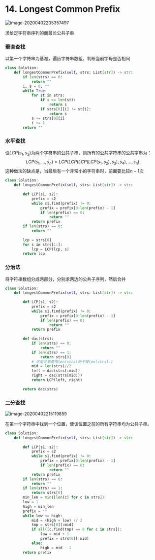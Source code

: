 # 14. Longest Common Prefix

![image-20200402205357497](../../../.assert/image-20200402205357497.png)



求给定字符串序列的而最长公共子串

### 垂直查找

以第一个字符串为基准，遍历字符串数组，判断当前字母是否相同

~~~python
class Solution:
    def longestCommonPrefix(self, strs: List[str]) -> str:
        if len(strs) == 0:
            return ""
        i, s = 0, ""
        while True:
            for st in strs:
                if i >= len(st):
                    return s
                if strs[0][i] != st[i]:
                    return s
            s += strs[0][i]
            i += 1
        return ""
~~~

### 水平查找

设$LCP(s_1, s_2)$为两个字符串的公共子串，则所有的公共字符串的公共字串为：
$$
LCP(s_1,\dots,s_n) = LCP(LCP(LCP(LCP(s_1, s_2), s_3), s_4), \dots, s_n)
$$
这种做法的缺点是，当最后有一个非常小的字符串时，前面要比较$n-1$次

~~~python
class Solution:
    def longestCommonPrefix(self, strs: List[str]) -> str:
        
        def LCP(s1, s2):
            prefix = s2
            while s1.find(prefix) != 0:
                prefix = prefix[0:len(prefix) - 1]
                if len(prefix) == 0:
                    return ""
            return prefix
        if len(strs) == 0:
            return ""
        
        lcp = strs[0]
        for s in strs[1:]:
            lcp = LCP(lcp, s)
        return lcp
~~~

### 分治法

将字符串数组分成两部分，分别求两边的公共子序列，然后合并

~~~python
class Solution:
    def longestCommonPrefix(self, strs: List[str]) -> str:
        
        def LCP(s1, s2):
            prefix = s2
            while s1.find(prefix) != 0:
                prefix = prefix[0:len(prefix) - 1]
                if len(prefix) == 0:
                    return ""
            return prefix
        
        def dac(strs):
            if len(strs) == 0:
                return ""
            if len(strs) == 1:
                return strs[0]
            # 这里注意要用len(strs)而不是len(strs)-1
            mid = len(strs)//2
            left = dac(strs[:mid])
            right = dac(strs[mid:])
            return LCP(left, right)
        
        return dac(strs)
~~~

### 二分查找

![image-20200402215119859](../../.assert/image-20200402215119859.png)

在第一个字符串中找到一个位置，使该位置之前的所有字符串均为公共子串。

~~~python
class Solution:
    def longestCommonPrefix(self, strs: List[str]) -> str:
        
        def LCP(s1, s2):
            prefix = s2
            while s1.find(prefix) != 0:
                prefix = prefix[0:len(prefix) - 1]
                if len(prefix) == 0:
                    return ""
            return prefix
        if len(strs) == 0:
            return ""
        if len(strs) == 1:
            return strs[0]
        min_len = min([len(c) for c in strs])
        low = 1
        high = min_len
        prefix = ""
        while low <= high:
            mid = (high + low) // 2
            tmp = strs[0][:mid]
            if all([c.find(tmp) == 0 for c in strs]):
                low = mid + 1
                prefix = strs[0][:mid]
            else:
                high = mid - 1
        return prefix
~~~

